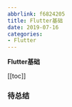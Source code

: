 ```yaml
---
abbrlink: f6824205
title: Flutter基础
date: 2019-07-16
categories: 
- Flutter
---
```


<strong class='old-blog'>Flutter基础</strong>

[[toc]]


### 待总结